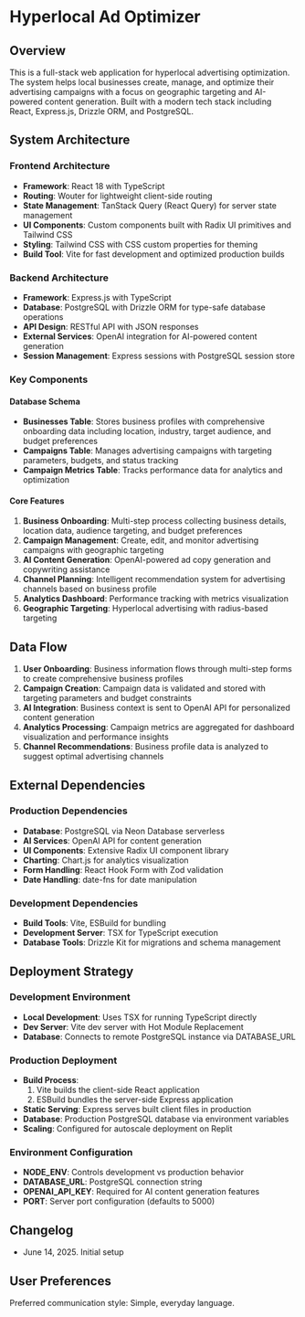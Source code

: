 # Hyperlocal Ad Optimizer

## Overview

This is a full-stack web application for hyperlocal advertising optimization. The system helps local businesses create, manage, and optimize their advertising campaigns with a focus on geographic targeting and AI-powered content generation. Built with a modern tech stack including React, Express.js, Drizzle ORM, and PostgreSQL.

## System Architecture

### Frontend Architecture
- **Framework**: React 18 with TypeScript
- **Routing**: Wouter for lightweight client-side routing
- **State Management**: TanStack Query (React Query) for server state management
- **UI Components**: Custom components built with Radix UI primitives and Tailwind CSS
- **Styling**: Tailwind CSS with CSS custom properties for theming
- **Build Tool**: Vite for fast development and optimized production builds

### Backend Architecture
- **Framework**: Express.js with TypeScript
- **Database**: PostgreSQL with Drizzle ORM for type-safe database operations
- **API Design**: RESTful API with JSON responses
- **External Services**: OpenAI integration for AI-powered content generation
- **Session Management**: Express sessions with PostgreSQL session store

### Key Components

#### Database Schema
- **Businesses Table**: Stores business profiles with comprehensive onboarding data including location, industry, target audience, and budget preferences
- **Campaigns Table**: Manages advertising campaigns with targeting parameters, budgets, and status tracking
- **Campaign Metrics Table**: Tracks performance data for analytics and optimization

#### Core Features
1. **Business Onboarding**: Multi-step process collecting business details, location data, audience targeting, and budget preferences
2. **Campaign Management**: Create, edit, and monitor advertising campaigns with geographic targeting
3. **AI Content Generation**: OpenAI-powered ad copy generation and copywriting assistance
4. **Channel Planning**: Intelligent recommendation system for advertising channels based on business profile
5. **Analytics Dashboard**: Performance tracking with metrics visualization
6. **Geographic Targeting**: Hyperlocal advertising with radius-based targeting

## Data Flow

1. **User Onboarding**: Business information flows through multi-step forms to create comprehensive business profiles
2. **Campaign Creation**: Campaign data is validated and stored with targeting parameters and budget constraints
3. **AI Integration**: Business context is sent to OpenAI API for personalized content generation
4. **Analytics Processing**: Campaign metrics are aggregated for dashboard visualization and performance insights
5. **Channel Recommendations**: Business profile data is analyzed to suggest optimal advertising channels

## External Dependencies

### Production Dependencies
- **Database**: PostgreSQL via Neon Database serverless
- **AI Services**: OpenAI API for content generation
- **UI Components**: Extensive Radix UI component library
- **Charting**: Chart.js for analytics visualization
- **Form Handling**: React Hook Form with Zod validation
- **Date Handling**: date-fns for date manipulation

### Development Dependencies
- **Build Tools**: Vite, ESBuild for bundling
- **Development Server**: TSX for TypeScript execution
- **Database Tools**: Drizzle Kit for migrations and schema management

## Deployment Strategy

### Development Environment
- **Local Development**: Uses TSX for running TypeScript directly
- **Dev Server**: Vite dev server with Hot Module Replacement
- **Database**: Connects to remote PostgreSQL instance via DATABASE_URL

### Production Deployment
- **Build Process**: 
  1. Vite builds the client-side React application
  2. ESBuild bundles the server-side Express application
- **Static Serving**: Express serves built client files in production
- **Database**: Production PostgreSQL database via environment variables
- **Scaling**: Configured for autoscale deployment on Replit

### Environment Configuration
- **NODE_ENV**: Controls development vs production behavior
- **DATABASE_URL**: PostgreSQL connection string
- **OPENAI_API_KEY**: Required for AI content generation features
- **PORT**: Server port configuration (defaults to 5000)

## Changelog
- June 14, 2025. Initial setup

## User Preferences

Preferred communication style: Simple, everyday language.